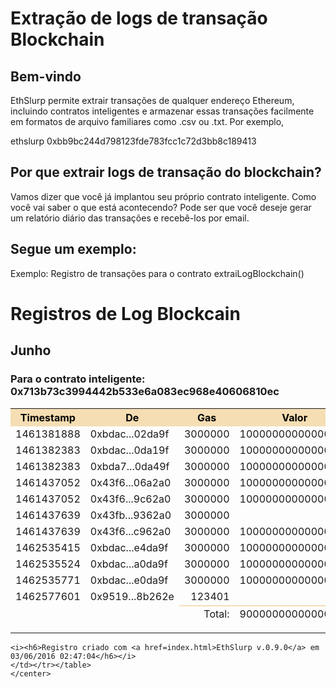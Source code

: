 # Extração de logs de transação Blockchain

## Bem-vindo

EthSlurp permite extrair transações de qualquer endereço Ethereum, incluindo contratos inteligentes e armazenar essas transações facilmente em formatos de arquivo familiares como .csv ou .txt. Por exemplo,

  ethslurp 0xbb9bc244d798123fde783fcc1c72d3bb8c189413 
  
## Por que extrair logs de transação do blockchain?

Vamos dizer que você já implantou seu próprio contrato inteligente. Como você vai saber o que está acontecendo? 
Pode ser que você deseje gerar um relatório diário das transações e recebê-los por email. 

## Segue um exemplo:
Exemplo: Registro de transações para o contrato extraiLogBlockchain()

<html>
  <head>
    <h1>Registros de Log Blockcain</h3>
    <h2>Junho</h3>
    <h3>Para o contrato inteligente: 0x713b73c3994442b533e6a083ec968e40606810ec</h3>
    <table width=75%>
    <tr bgcolor=wheat>
      <th width=20% align=center><font color=black><center>Timestamp</center></td>
    	<th width=35% align=center><font color=black><center>De</center></td>
    	<th width=20% align=center><font color=black><center>Gas</center></td>
    	<th width=25% align=center><font color=black><center>Valor</center></td>
    </tr>
    <tr>
        <td align=right>1461381888</td>
      	<td align=left>0xbdac...02da9f</td>
      	<td align=right>3000000</td>
      	<td align=right>10000000000000000</td>
    </tr>
    <tr>
        <td align=right>1461382383</td>
      	<td align=left>0xbdac...0da19f</td>
      	<td align=right>3000000</td>
      	<td align=right>10000000000000000</td>
    </tr>
    <tr>
        <td align=right>1461382383</td>
      	<td align=left>0xbda7...0da49f</td>
      	<td align=right>3000000</td>
      	<td align=right>10000000000000000</td>
    </tr>
    <tr>
        <td align=right>1461437052</td>
      	<td align=left>0x43f6...06a2a0</td>
      	<td align=right>3000000</td>
      	<td align=right>10000000000000000</td>
    </tr>
    <tr>
        <td align=right>1461437052</td>
      	<td align=left>0x43f6...9c62a0</td>
      	<td align=right>3000000</td>
      	<td align=right>10000000000000000</td>
    </tr>
    <tr>
        <td align=right>1461437639</td>
      	<td align=left>0x43fb...9362a0</td>
      	<td align=right>3000000</td>
      	<td align=right>0</td>
    </tr>
    <tr>
        <td align=right>1461437639</td>
      	<td align=left>0x43f6...c962a0</td>
      	<td align=right>3000000</td>
      	<td align=right>10000000000000000</td>
    </tr>
    <tr>
        <td align=right>1462535415</td>
      	<td align=left>0xbdac...e4da9f</td>
      	<td align=right>3000000</td>
      	<td align=right>10000000000000000</td>
    </tr>
    <tr>
        <td align=right>1462535524</td>
      	<td align=left>0xbdac...a0da9f</td>
      	<td align=right>3000000</td>
      	<td align=right>10000000000000000</td>
    </tr>
    <tr>
        <td align=right>1462535771</td>
      	<td align=left>0xbdac...e0da9f</td>
      	<td align=right>3000000</td>
      	<td align=right>10000000000000000</td>
    </tr>
    <tr>
        <td align=right>1462577601</td>
      	<td align=left>0x9519...8b262e</td>
      	<td align=right>123401</td>
      	<td align=right>0</td>
    </tr>
    <tr>
        <td width=20% align=right></td>
      	<td width=35% align=left></td>
      	<td width=20% style="border-top:2px solid wheat" align=right>Total:<p></td>
      	<td width=25% style="border-top:2px solid wheat" align=right>90000000000000000<p></td>
    </tr>
    </table>
    
    <i><h6>Registro criado com <a href=index.html>EthSlurp v.0.9.0</a> em 03/06/2016 02:47:04</h6></i>
    </td></tr></table>
    </center>
</html>

